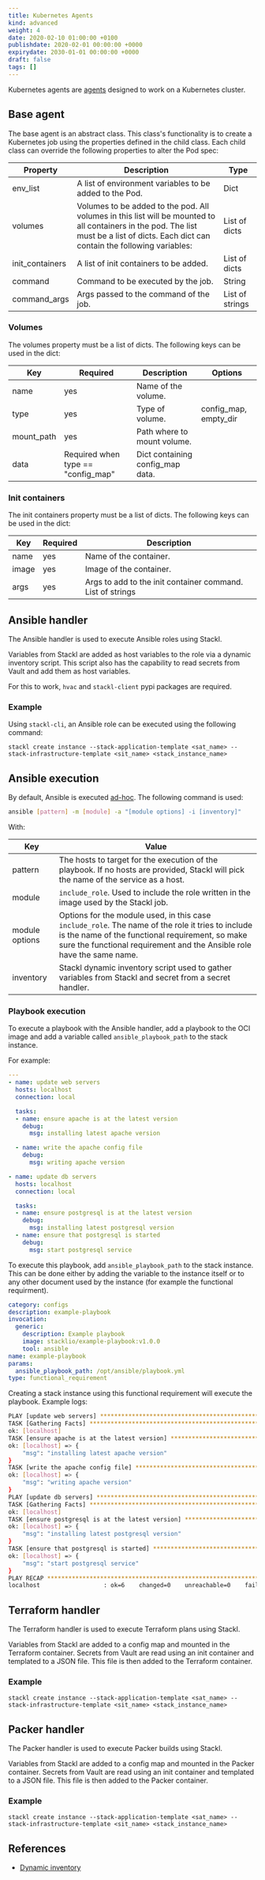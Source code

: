 ```yaml
---
title: Kubernetes Agents
kind: advanced
weight: 4
date: 2020-02-10 01:00:00 +0100
publishdate: 2020-02-01 00:00:00 +0000
expirydate: 2030-01-01 00:00:00 +0000
draft: false
tags: []
---
```


Kubernetes agents are [agents](agents.md) designed to work on a Kubernetes cluster. 

## Base agent

The base agent is an abstract class. This class's functionality is to create a Kubernetes job using 
the properties defined in the child class. Each child class can override the following properties to alter the Pod spec:

| Property | Description | Type |
|----------|-------------|------|
| env_list | A list of environment variables to be added to the Pod. | Dict |
| volumes | Volumes to be added to the pod. All volumes in this list will be mounted to all containers in the pod. The list must be a list of dicts. Each dict can contain the following variables: | List of dicts |
| init_containers | A list of init containers to be added. | List of dicts |
| command | Command to be executed by the job. | String |
| command_args | Args passed to the command of the job. | List of strings |

### Volumes

The volumes property must be a list of dicts. The following keys can be used in the dict:

| Key | Required | Description | Options |
|-----|----------|-------------|---------|
| name | yes | Name of the volume. | |
| type | yes | Type of volume. | config_map, empty_dir |
| mount_path | yes | Path where to mount volume. | |
| data | Required when type == "config_map" | Dict containing config_map data. | |

### Init containers

The init containers property must be a list of dicts. The following keys can be used in the dict:

| Key | Required | Description |
|-----|----------|-------------|
| name | yes | Name of the container. |
| image | yes | Image of the container. |
| args | yes | Args to add to the init container command. List of strings |

## Ansible handler

The Ansible handler is used to execute Ansible roles using Stackl.

Variables from Stackl are added as host variables to the role via a dynamic inventory script. This script also has the capability to read secrets from Vault and add them as host variables.

For this to work, `hvac` and `stackl-client` pypi packages are required.

### Example

Using `stackl-cli`, an Ansible role can be executed using the following command:

```
stackl create instance --stack-application-template <sat_name> --stack-infrastructure-template <sit_name> <stack_instance_name>
```

## Ansible execution

By default, Ansible is executed [ad-hoc](https://docs.ansible.com/ansible/latest/user_guide/intro_adhoc.html). The following command is used:

```bash
ansible [pattern] -m [module] -a "[module options] -i [inventory]"
```

With:

| Key | Value |
|-----|-------|
| pattern | The hosts to target for the execution of the playbook. If no hosts are provided, Stackl will pick the name of the service as a host. |
| module | `include_role`. Used to include the role written in the image used by the Stackl job. |
| module options | Options for the module used, in this case `include_role`. The name of the role it tries to include is the name of the functional requirement, so make sure the functional requirement and the Ansible role have the same name. |
| inventory | Stackl dynamic inventory script used to gather variables from Stackl and secret from a secret handler. |

### Playbook execution

To execute a playbook with the Ansible handler, add a playbook to the OCI image and add a variable called `ansible_playbook_path` to the stack instance.

For example:

```yaml
---
- name: update web servers
  hosts: localhost
  connection: local

  tasks:
  - name: ensure apache is at the latest version
    debug:
      msg: installing latest apache version

  - name: write the apache config file
    debug:
      msg: writing apache version

- name: update db servers
  hosts: localhost
  connection: local

  tasks:
  - name: ensure postgresql is at the latest version
    debug:
      msg: installing latest postgresql version
  - name: ensure that postgresql is started
    debug:
      msg: start postgresql service
```

To execute this playbook, add `ansible_playbook_path` to the stack instance. This can be done either by adding the variable to the instance itself or to any other document used by the instance (for example the functional requirment).

```yaml
category: configs
description: example-playbook
invocation:
  generic:
    description: Example playbook
    image: stacklio/example-playbook:v1.0.0
    tool: ansible
name: example-playbook
params:
  ansible_playbook_path: /opt/ansible/playbook.yml
type: functional_requirement
```

Creating a stack instance using this functional requirement will execute the playbook. Example logs:

```bash
PLAY [update web servers] ******************************************************
TASK [Gathering Facts] *********************************************************
ok: [localhost]
TASK [ensure apache is at the latest version] **********************************
ok: [localhost] => {
    "msg": "installing latest apache version"
}
TASK [write the apache config file] ********************************************
ok: [localhost] => {
    "msg": "writing apache version"
}
PLAY [update db servers] *******************************************************
TASK [Gathering Facts] *********************************************************
ok: [localhost]
TASK [ensure postgresql is at the latest version] ******************************
ok: [localhost] => {
    "msg": "installing latest postgresql version"
}
TASK [ensure that postgresql is started] ***************************************
ok: [localhost] => {
    "msg": "start postgresql service"
}
PLAY RECAP *********************************************************************
localhost                  : ok=6    changed=0    unreachable=0    failed=0    skipped=0    rescued=0    ignored=0
```

## Terraform handler

The Terraform handler is used to execute Terraform plans using Stackl.

Variables from Stackl are added to a config map and mounted in the Terraform container. Secrets from Vault are read using an init container and templated to a JSON file. This file is then added to the Terraform container.

### Example

```
stackl create instance --stack-application-template <sat_name> --stack-infrastructure-template <sit_name> <stack_instance_name>
```

## Packer handler

The Packer handler is used to execute Packer builds using Stackl.

Variables from Stackl are added to a config map and mounted in the Packer container. Secrets from Vault are read using an init container and templated to a JSON file. This file is then added to the Packer container.

### Example

```
stackl create instance --stack-application-template <sat_name> --stack-infrastructure-template <sit_name> <stack_instance_name>
```

## References

* [Dynamic inventory](https://docs.ansible.com/ansible/latest/user_guide/intro_dynamic_inventory.html)
